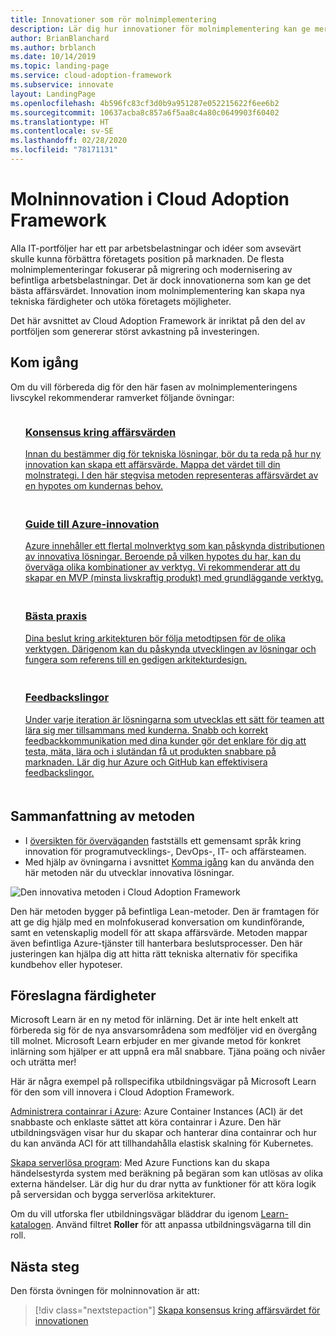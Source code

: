 ```yaml
---
title: Innovationer som rör molnimplementering
description: Lär dig hur innovationer för molnimplementering kan ge mervärde för verksamheten genom att skapa nya tekniska färdigheter och utöka företagets möjligheter.
author: BrianBlanchard
ms.author: brblanch
ms.date: 10/14/2019
ms.topic: landing-page
ms.service: cloud-adoption-framework
ms.subservice: innovate
layout: LandingPage
ms.openlocfilehash: 4b596fc83cf3d0b9a951287e052215622f6ee6b2
ms.sourcegitcommit: 10637acba8c857a6f5aa8c4a80c0649903f60402
ms.translationtype: HT
ms.contentlocale: sv-SE
ms.lasthandoff: 02/28/2020
ms.locfileid: "78171131"
---
```

# <a name="cloud-innovation-in-the-cloud-adoption-framework"></a>Molninnovation i Cloud Adoption Framework

Alla IT-portföljer har ett par arbetsbelastningar och idéer som avsevärt skulle kunna förbättra företagets position på marknaden. De flesta molnimplementeringar fokuserar på migrering och modernisering av befintliga arbetsbelastningar. Det är dock innovationerna som kan ge det bästa affärsvärdet. Innovation inom molnimplementering kan skapa nya tekniska färdigheter och utöka företagets möjligheter.

Det här avsnittet av Cloud Adoption Framework är inriktat på den del av portföljen som genererar störst avkastning på investeringen.

## <a name="get-started"></a>Kom igång

Om du vill förbereda dig för den här fasen av molnimplementeringens livscykel rekommenderar ramverket följande övningar:

<!-- markdownlint-disable MD033 -->

<ul class="panelContent cardsF">
    <li style="display: flex; flex-direction: column;">
        <a href="./business-value.md">
            <div class="cardSize">
                <div class="cardPadding" style="padding-bottom:10px;">
                    <div class="card" style="padding-bottom:10px;">
                        <div class="cardImageOuter">
                            <div class="cardImage">
                                <img alt="" src="../_images/icons/1.png" data-linktype="external">
                            </div>
                        </div>
                        <div class="cardText" style="padding-left:0px;">
                            <h3>Konsensus kring affärsvärden</h3>
Innan du bestämmer dig för tekniska lösningar, bör du ta reda på hur ny innovation kan skapa ett affärsvärde. Mappa det värdet till din molnstrategi. I den här stegvisa metoden representeras affärsvärdet av en hypotes om kundernas behov.
                        </div>
                    </div>
                </div>
            </div>
        </a>
    </li>
    <li style="display: flex; flex-direction: column;">
        <a href="./innovation-guide/index.md">
            <div class="cardSize">
                <div class="cardPadding" style="padding-bottom:10px;">
                    <div class="card" style="padding-bottom:10px;">
                        <div class="cardImageOuter">
                            <div class="cardImage">
                                <img alt="" src="../_images/icons/2.png" data-linktype="external">
                            </div>
                        </div>
                        <div class="cardText" style="padding-left:0px;">
                            <h3>Guide till Azure-innovation</h3>
Azure innehåller ett flertal molnverktyg som kan påskynda distributionen av innovativa lösningar. Beroende på vilken hypotes du har, kan du överväga olika kombinationer av verktyg. Vi rekommenderar att du skapar en MVP (minsta livskraftig produkt) med grundläggande verktyg.
                        </div>
                    </div>
                </div>
            </div>
        </a>
    </li>
    <li style="display: flex; flex-direction: column;">
        <a href="./best-practices/index.md">
            <div class="cardSize">
                <div class="cardPadding" style="padding-bottom:10px;">
                    <div class="card" style="padding-bottom:10px;">
                        <div class="cardImageOuter">
                            <div class="cardImage">
                                <img alt="" src="../_images/icons/3.png" data-linktype="external">
                            </div>
                        </div>
                        <div class="cardText" style="padding-left:0px;">
                            <h3>Bästa praxis</h3>
Dina beslut kring arkitekturen bör följa metodtipsen för de olika verktygen. Därigenom kan du påskynda utvecklingen av lösningar och fungera som referens till en gedigen arkitekturdesign.
                        </div>
                    </div>
                </div>
            </div>
        </a>
    </li>
    <li style="display: flex; flex-direction: column;">
        <a href="./considerations/adoption.md">
            <div class="cardSize">
                <div class="cardPadding" style="padding-bottom:10px;">
                    <div class="card" style="padding-bottom:10px;">
                        <div class="cardImageOuter">
                            <div class="cardImage">
                                <img alt="" src="../_images/icons/4.png" data-linktype="external">
                            </div>
                        </div>
                        <div class="cardText" style="padding-left:0px;">
                            <h3>Feedbackslingor</h3>
Under varje iteration är lösningarna som utvecklas ett sätt för teamen att lära sig mer tillsammans med kunderna. Snabb och korrekt feedbackkommunikation med dina kunder gör det enklare för dig att testa, mäta, lära och i slutändan få ut produkten snabbare på marknaden. Lär dig hur Azure och GitHub kan effektivisera feedbackslingor.
                        </div>
                    </div>
                </div>
            </div>
        </a>
    </li>
</ul>
<!-- markdownlint-enable MD033 -->

## <a name="methodology-summary"></a>Sammanfattning av metoden

- I [översikten för överväganden](./considerations/index.md) fastställs ett gemensamt språk kring innovation för programutvecklings-, DevOps-, IT- och affärsteamen.
- Med hjälp av övningarna i avsnittet [Komma igång](#get-started) kan du använda den här metoden när du utvecklar innovativa lösningar.

![Den innovativa metoden i Cloud Adoption Framework](../_images/innovate/innovate-methodology.png)

Den här metoden bygger på befintliga Lean-metoder. Den är framtagen för att ge dig hjälp med en molnfokuserad konversation om kundinförande, samt en vetenskaplig modell för att skapa affärsvärde. Metoden mappar även befintliga Azure-tjänster till hanterbara beslutsprocesser. Den här justeringen kan hjälpa dig att hitta rätt tekniska alternativ för specifika kundbehov eller hypoteser.

## <a name="suggested-skills"></a>Föreslagna färdigheter

Microsoft Learn är en ny metod för inlärning. Det är inte helt enkelt att förbereda sig för de nya ansvarsområdena som medföljer vid en övergång till molnet. Microsoft Learn erbjuder en mer givande metod för konkret inlärning som hjälper er att uppnå era mål snabbare. Tjäna poäng och nivåer och uträtta mer!

Här är några exempel på rollspecifika utbildningsvägar på Microsoft Learn för den som vill innovera i Cloud Adoption Framework.

[Administrera containrar i Azure](https://docs.microsoft.com/learn/paths/administer-containers-in-azure): Azure Container Instances (ACI) är det snabbaste och enklaste sättet att köra containrar i Azure. Den här utbildningsvägen visar hur du skapar och hanterar dina containrar och hur du kan använda ACI för att tillhandahålla elastisk skalning för Kubernetes.

[Skapa serverlösa program](https://docs.microsoft.com/learn/paths/create-serverless-applications): Med Azure Functions kan du skapa händelsestyrda system med beräkning på begäran som kan utlösas av olika externa händelser. Lär dig hur du drar nytta av funktioner för att köra logik på serversidan och bygga serverlösa arkitekturer.

Om du vill utforska fler utbildningsvägar bläddrar du igenom [Learn-katalogen](/learn/browse). Använd filtret **Roller** för att anpassa utbildningsvägarna till din roll.

## <a name="next-steps"></a>Nästa steg

Den första övningen för molninnovation är att:
> [!div class="nextstepaction"]
> [Skapa konsensus kring affärsvärdet för innovationen](./business-value.md)
